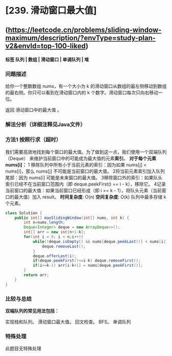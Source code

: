 # [239. 滑动窗口最大值] 
## (https://leetcode.cn/problems/sliding-window-maximum/description/?envType=study-plan-v2&envId=top-100-liked)

#### **标签** 队列 | 数组 | 滑动窗口 | 单调队列 | 堆 


### 问题描述
给你一个整数数组 nums，有一个大小为 k 的滑动窗口从数组的最左侧移动到数组的最右侧。你只可以看到在滑动窗口内的 k 个数字。滑动窗口每次只向右移动一位。

返回 滑动窗口中的最大值 。


### 解法分析（详细注释见Java文件）

### 方法1 按照行求（超时）

我们需要高效地找到每个窗口的最大值。为了做到这一点，我们使用一个 ​双端队列（Deque）​​ 来维护当前窗口中的 ​可能成为最大值的元素**索引**。
**对于每个元素 nums[i]：**
    1 ​移除队列中所有小于当前元素的索引：因为如果 nums[j] < nums[i]，那么 nums[j] 不可能是当前窗口的最大值。
    2 ​将当前元素索引加入队列尾部：因为 nums[i] 可能是未来窗口的最大值。
    3 ​移除窗口外的索引：如果队头索引已经不在当前窗口范围内（即 deque.peekFirst() == i - k），移除它。
    4 ​记录当前窗口的最大值：如果当前窗口已经形成（即 i >= k - 1），将队头元素（当前窗口的最大值）加入 result。
**时间复杂度**: O(n) 
**空间复杂度**: O(k) 队列中最多存储 k 个元素。
```java
class Solution {
    public int[] maxSlidingWindow(int[] nums, int k) {
        int n=nums.length;
        Deque<Integer> deque = new ArrayDeque<>();
        int[] arr = new int[n+1-k];
        for(int i = 0; i < n;i++){
            while(!deque.isEmpty() && nums[deque.peekLast()] < nums[i]){
                deque.removeLast();
            }
            deque.offerLast(i);
            if(deque.peekFirst()<=i-k) deque.removeFirst();
            if(i>=k-1) arr[i-k+1] = nums[deque.peekFirst()];
        }
        return arr;
    }
}
```


### 比较与总结
**双端队列的常见用法包括：**

实现栈和队列。
滑动窗口最大值。
回文检查。
BFS。
单调队列


### 特殊处理
此题目无特殊处理
